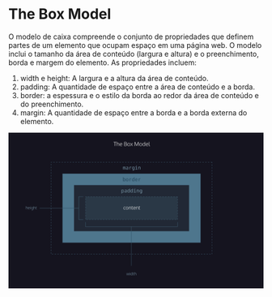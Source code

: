 # The Box Model
O modelo de caixa compreende o conjunto de propriedades que definem partes de um elemento que ocupam espaço em uma página web. O modelo inclui o tamanho da área de conteúdo (largura e altura) e o preenchimento, borda e margem do elemento. As propriedades incluem:

1. width e height: A largura e a altura da área de conteúdo.
2. padding: A quantidade de espaço entre a área de conteúdo e a borda.
3. border: a espessura e o estilo da borda ao redor da área de conteúdo e do preenchimento.
4. margin: A quantidade de espaço entre a borda e a borda externa do elemento.

![image](/Images/Box.png)